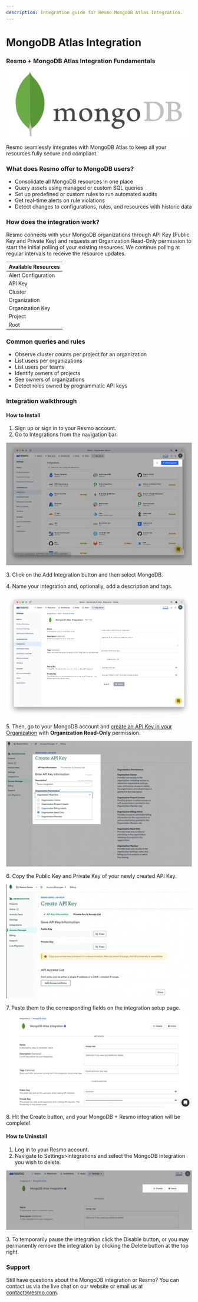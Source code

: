 ```yaml
---
description: Integration guide for Resmo MongoDB Atlas Integration.
---
```


# MongoDB Atlas Integration

### Resmo + MongoDB Atlas Integration Fundamentals

![](../.gitbook/assets/mongodb-atlas-logo.png)

Resmo seamlessly integrates with MongoDB Atlas to keep all your resources fully secure and compliant.

### What does Resmo offer to MongoDB users?

* Consolidate all MongoDB resources in one place
* Query assets using managed or custom SQL queries
* Set up predefined or custom rules to run automated audits
* Get real-time alerts on rule violations
* Detect changes to configurations, rules, and resources with historic data

### How does the integration work?

Resmo connects with your MongoDB organizations through API Key (Public Key and Private Key) and requests an Organization Read-Only permission to start the initial polling of your existing resources. We continue polling at regular intervals to receive the resource updates.

| Available Resources |
| ------------------- |
| Alert Configuration |
| API Key             |
| Cluster             |
| Organization        |
| Organization Key    |
| Project             |
| Root                |

### Common queries and rules

* Observe cluster counts per project for an organization
* List users per organizations
* List users per teams
* Identify owners of projects
* See owners of organizations
* Detect roles owned by programmatic API keys

### Integration walkthrough

#### How to Install

1. Sign up or sign in to your Resmo account.
2. Go to Integrations from the navigation bar.

![](<../.gitbook/assets/add-integration (2).png>)

3\. Click on the Add Integration button and then select MongoDB.

4\. Name your integration and, optionally, add a description and tags.

![](../.gitbook/assets/mongodb-integration.png)

5\. Then, go to your MongoDB account and [create an API Key in your Organization](https://www.mongodb.com/docs/atlas/configure-api-access/#create-an-api-key-in-an-organization) with **Organization Read-Only** permission.

![](../.gitbook/assets/create-api-key.jpg)

6\. Copy the Public Key and Private Key of your newly created API Key.

![](../.gitbook/assets/public-private-keys.jpg)

7\. Paste them to the corresponding fields on the integration setup page.

![](../.gitbook/assets/mongodb-integration-page.png)

8\. Hit the Create button, and your MongoDB + Resmo integration will be complete!

#### How to Uninstall

1. Log in to your Resmo account.
2. Navigate to Settings>Integrations and select the MongoDB integration you wish to delete.

![](../.gitbook/assets/mongodb-delete-disable-buttons.png)

3\. To temporarily pause the integration click the Disable button, or you may permanently remove the integration by clicking the Delete button at the top right.

### Support

Still have questions about the MongoDB integration or Resmo? You can contact us via the live chat on our website or email us at contact@resmo.com.
